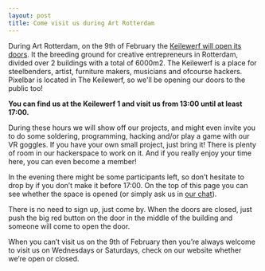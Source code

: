 ```yaml
---
layout: post
title: Come visit us during Art Rotterdam
---
```


During Art Rotterdam, on the 9th of February the [Keilewerf will open its doors](https://www.facebook.com/events/408043403069709/). It the breeding ground for creative entrepreneurs in Rotterdam, divided over 2 buildings with a total of 6000m2. The Keilewerf is a place for steelbenders, artist, furniture makers, musicians and ofcourse hackers. Pixelbar is located in The Keilewerf, so we'll be opening our doors to the public too!

**You can find us at the Keilewerf 1 and visit us from 13:00 until at least 17:00.**

During these hours we will show off our projects, and might even invite you to do some soldering, programming, hacking and/or play a game with our VR goggles. If you have your own small project, just bring it! There is plenty of room in our hackerspace to work on it. And if you really enjoy your time here, you can even become a member!

In the evening there might be some participants left, so don’t hesitate to drop by if you don’t make it before 17:00. On the top of this page you can see whether the space is opened (or simply ask us in [our chat](https://www.pixelbar.nl/contact/)).

There is no need to sign up, just come by. When the doors are closed, just push the big red button on the door in the middle of the building and someone will come to open the door.

When you can’t visit us on the 9th of February then you’re always welcome to visit us on Wednesdays or Saturdays, check on our website whether we’re open or closed.
